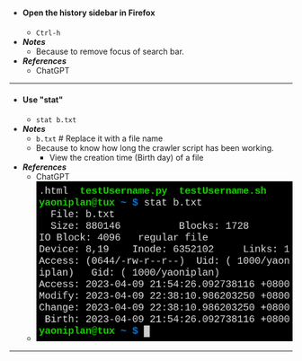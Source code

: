 - #### Open the history sidebar in Firefox
    - `Ctrl-h`
- ***Notes***
    - Because to remove focus of search bar.
- ***References***
    - ChatGPT
- ---
- #### Use "stat"
    - `stat b.txt`
- ***Notes***
    - `b.txt` # Replace it with a file name
    - Because to know how long the crawler script has been working.
        - View the creation time (Birth day) of a file
- ***References***
    - ChatGPT
    - ![2023-04-09_22-39.png](./assets/2023-04-09_22-39.png)
- ---

